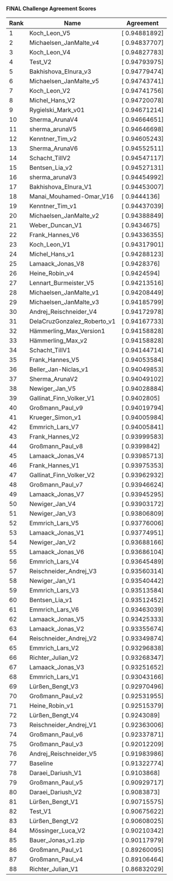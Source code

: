 **FINAL Challenge Agreement Scores**



|Rank|Name|Agreement|
|----|-----|---|
|1|Koch_Leon_V5|[ 0.94881892]|
|2|Michaelsen_JanMalte_v4|[ 0.94837707]|
|3|Koch_Leon_V4|[ 0.94827783]|
|4|Test_V2|[ 0.94793975]|
|5|Bakhishova_Elnura_v3|[ 0.94779474]|
|6|Michaelsen_JanMalte_v5|[ 0.94743741]|
|7|Koch_Leon_V2|[ 0.94741756]|
|8|Michel_Hans_V2|[ 0.94720078]|
|9|Rygielski_Mark_v01|[ 0.94671214]|
|10|Sherma_ArunaV4|[ 0.94664651]|
|11|sherma_arunaV5|[ 0.94646698]|
|12|Kenntner_Tim_v2|[ 0.94605243]|
|13|Sherma_ArunaV6|[ 0.94552511]|
|14|Schacht_TillV2|[ 0.94547117]|
|15|Bentsen_Lia_v2|[ 0.94527131]|
|16|sherma_arunaV3|[ 0.94454992]|
|17|Bakhishova_Elnura_V1|[ 0.94453007]|
|18|Manai_Mouhamed-Omar_V16|[ 0.9444136]|
|19|Kenntner_Tim_v1|[ 0.94437039]|
|20|Michaelsen_JanMalte_v2|[ 0.94388849]|
|21|Weber_Duncan_V1|[ 0.9434675]|
|22|Frank_Hannes_V6|[ 0.94336355]|
|23|Koch_Leon_V1|[ 0.94317901]|
|24|Michel_Hans_v1|[ 0.94288123]|
|25|Lamaack_Jonas_V8|[ 0.9428376]|
|26|Heine_Robin_v4|[ 0.9424594]|
|27|Lennart_Burmeister_V5|[ 0.94213516]|
|28|Michaelsen_JanMalte_v1|[ 0.94208449]|
|29|Michaelsen_JanMalte_v3|[ 0.94185799]|
|30|Andrej_Reischneider_V4|[ 0.94172978]|
|31|DelaCruzGonzalez_Roberto_v1|[ 0.94167733]|
|32|Hämmerling_Max_Version1|[ 0.94158828]|
|33|Hämmerling_Max_v2|[ 0.94158828]|
|34|Schacht_TillV1|[ 0.94144714]|
|35|Frank_Hannes_V5|[ 0.94053584]|
|36|Beller_Jan-Niclas_v1|[ 0.94049853]|
|37|Sherma_ArunaV2|[ 0.94049102]|
|38|Newiger_Jan_V5|[ 0.94028884]|
|39|Gallinat_Finn_Volker_V1|[ 0.9402805]|
|40|Großmann_Paul_v9|[ 0.94019794]|
|41|Krueger_Simon_v1|[ 0.94005984]|
|42|Emmrich_Lars_V7|[ 0.94005841]|
|43|Frank_Hannes_V2|[ 0.93999583]|
|44|Großmann_Paul_v8|[ 0.9399842]|
|45|Lamaack_Jonas_V4|[ 0.93985713]|
|46|Frank_Hannes_V1|[ 0.93975353]|
|47|Gallinat_Finn_Volker_V2|[ 0.93962932]|
|48|Großmann_Paul_v7|[ 0.93946624]|
|49|Lamaack_Jonas_V7|[ 0.93945295]|
|50|Newiger_Jan_V4|[ 0.93903172]|
|51|Newiger_Jan_V3|[ 0.93806809]|
|52|Emmrich_Lars_V5|[ 0.93776006]|
|53|Lamaack_Jonas_V1|[ 0.93774951]|
|54|Newiger_Jan_V2|[ 0.93688166]|
|55|Lamaack_Jonas_V6|[ 0.93686104]|
|56|Emmrich_Lars_V4|[ 0.93645489]|
|57|Reischneider_Andrej_V3|[ 0.93560314]|
|58|Newiger_Jan_V1|[ 0.93540442]|
|59|Emmrich_Lars_V3|[ 0.93513584]|
|60|Bentsen_Lia_v1|[ 0.93512452]|
|61|Emmrich_Lars_V6|[ 0.93463039]|
|62|Lamaack_Jonas_V5|[ 0.93425333]|
|63|Lamaack_Jonas_V2|[ 0.93355674]|
|64|Reischneider_Andrej_V2|[ 0.93349874]|
|65|Emmrich_Lars_V2|[ 0.93296838]|
|66|Richter_Julian_V2|[ 0.93268347]|
|67|Lamaack_Jonas_V3|[ 0.93251652]|
|68|Emmrich_Lars_V1|[ 0.93043166]|
|69|Lürßen_Bengt_V3|[ 0.92970496]|
|70|Großmann_Paul_v2|[ 0.92531955]|
|71|Heine_Robin_v1|[ 0.92515379]|
|72|Lürßen_Bengt_V4|[ 0.9243089]|
|73|Reischneider_Andrej_V1|[ 0.92363006]|
|74|Großmann_Paul_v6|[ 0.92337871]|
|75|Großmann_Paul_v3|[ 0.92012209]|
|76|Andrej_Reischneider_V5|[ 0.91983986]|
|77|Baseline|[ 0.91322774]|
|78|Daraei_Dariush_V1|[ 0.9103868]|
|79|Großmann_Paul_v5|[ 0.90929717]|
|80|Daraei_Dariush_V2|[ 0.9083873]|
|81|Lürßen_Bengt_V1|[ 0.90715575]|
|82|Test_V1|[ 0.90675622]|
|83|Lürßen_Bengt_V2|[ 0.90608025]|
|84|Mössinger_Luca_V2|[ 0.90210342]|
|85|Bauer_Jonas_v1.zip|[ 0.90117979]|
|86|Großmann_Paul_v1|[ 0.89260095]|
|87|Großmann_Paul_v4|[ 0.89106464]|
|88|Richter_Julian_V1|[ 0.86832029]|
